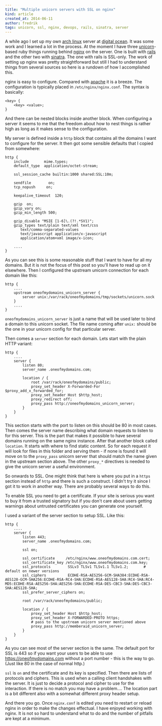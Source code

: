 ```yaml
---
title: "Multiple unicorn servers with SSL on nginx"
kind: article
created_at: 2014-06-11
author: fredrik
tags: unicorn, ssl, nginx, devops, rails, sinatra, server
---
```


A while ago I set up my own [arch linux](https://www.archlinux.org/) server at [digital ocean](https://www.digitalocean.com/). It was some work and I learned a lot in the process. At the moment I have three [unicorn](http://unicorn.bogomips.org/)-based ruby things running behind [nginx](http://nginx.org/) on the server. One is built with [rails](http://rubyonrails.org/) and the other two with [sinatra](http://www.sinatrarb.com/). The one with rails is SSL-only. The work of setting up nginx was pretty straightforward but still I had to understand things from several sources so here is a rundown of how I accomplished this.

nginx is easy to configure. Compared with [apache](https://httpd.apache.org/) it is a breeze. The configuration is typically placed in `/etc/nginx/nginx.conf`. The syntax is basically:
    
    <key> {
        <key> <value>;
    }

And there can be nested blocks inside another block. When configuring a server it seems to me that the freedom about how to nest things is rather high as long as it makes sense to the configuration.

My server is defined inside a `http` block that contains all the domains I want to configure for the server. It then got some sensible defaults that I copied from somewhere:

    http {
        include       mime.types;
        default_type  application/octet-stream;

        ssl_session_cache builtin:1000 shared:SSL:10m;

        sendfile        on;
        tcp_nopush     on;

        keepalive_timeout  120;

        gzip  on;
        gzip_vary on;
        gzip_min_length 500;

        gzip_disable "MSIE [1-6]\.(?!.*SV1)";
        gzip_types text/plain text/xml text/css
           text/comma-separated-values
           text/javascript application/x-javascript
           application/atom+xml image/x-icon;

        ....
    }

As you can see this is some reasonable stuff that I want to have for all my domains. But it is not the focus of this post so you'll have to read up on it elsewhere. Then I configured the upstream unicorn connection for each domain like this:

    http {
        ....
        upstream oneofmydomains_unicorn_server {
            server unix:/var/rack/oneofmydomains/tmp/sockets/unicorn.sock
        }
        ....
    }

`oneofmydomains_unicorn_server` is just a name that will be used later to bind a domain to this unicorn socket. The file name coming after `unix:` should be the one in your unicorn config for that particular server.

Then comes a `server` section for each domain. Lets start with the plain HTTP variant:

    http {
        ....
        server {
            listen 80;
            server_name .oneofmydomains.com;

            location / {
                root /var/rack/oneofmydomains/public;
                proxy_set_header X-Forwarded-For $proxy_add_x_forwarded_for;
                proxy_set_header Host $http_host;
                proxy_redirect off;
                proxy_pass http://oneofmydomains_unicorn_server;
            }
        }
    }

This section starts with the port to listen on this should be 80 in most cases. Then comes the server name describing what domain requests to listen to for this server. This is the part that makes it possible to have several domains running on the same nginx instance. After that another block called `location`. It starts with where to find static content. So for each request it will look for files in this folder and serving them - if none is found it will move on to the `proxy_pass` unicorn server that should match the name given in the upstream section above. The other `proxy_*` directives is needed to give the unicorn server a useful environment.

So onwards to SSL. One might think that here is where you put in a `https` section instead of `http` and there is such a construct. I didn't try it since I got it to work in another way. There are probably several ways to do this.

To enable SSL you need to get a certificate. If your site is serious you want to buy it from a trusted signatory but if you don't care about users getting warnings about untrusted certificates you can generate one yourself.

I used a variant of the server section to setup SSL. Like this:

    http {
        ....
        server {
            listen 443;
            server_name .oneofmydomains.com;

            ssl on;

            ssl_certificate     /etc/nginx/www.oneofmydomains.com.cert;
            ssl_certificate_key /etc/nginx/www.oneofmydomains.com.key;
            ssl_protocols        SSLv3 TLSv1 TLSv1.1 TLSv1.2;       # default on newer versions
            ssl_ciphers          ECDHE-RSA-AES256-GCM-SHA384:ECDHE-RSA-AES128-GCM-SHA256:ECDHE-RSA-RC4-SHA:ECDHE-RSA-AES128-SHA:RC4-SHA:RC4-MD5:ECDHE-RSA-AES256-SHA:AES256-SHA:ECDHE-RSA-DES-CBC3-SHA:DES-CBC3-SHA:AES128-SHA;
            ssl_prefer_server_ciphers on;

            root /var/rack/oneofmydomains/public;

            location / {
                proxy_set_header Host $http_host;
                proxy_set_header X-FORWARDED-PROTO https;
                # pass to the upstream unicorn server mentioned above
                proxy_pass http://memberaid_unicorn_server;
            }
        }
    }

As you can see most of the server section is the same. The default port for SSL is 443 so if you want your users to be able to use https://oneofmydomains.com without a port number - this is the way to go. (Just like 80 in the case of normal http.)

`ssl` is `on` and the certificate and its key is specified. Then there are lists of protocols and ciphers. This is used when a calling client handshakes with the server. It is just to decide a protocol and cipher to use for the interaction. If there is no match you may have a problem.... The location part is a bit different also with a somewhat different proxy header setup. 

And there you go. Once `nginx.conf` is edited you need to restart or reload nginx in order to make the changes effectual. I have enjoyed working with nginx. It is not so hard to understand what to do and the number of pitfalls are kept at a minimum.